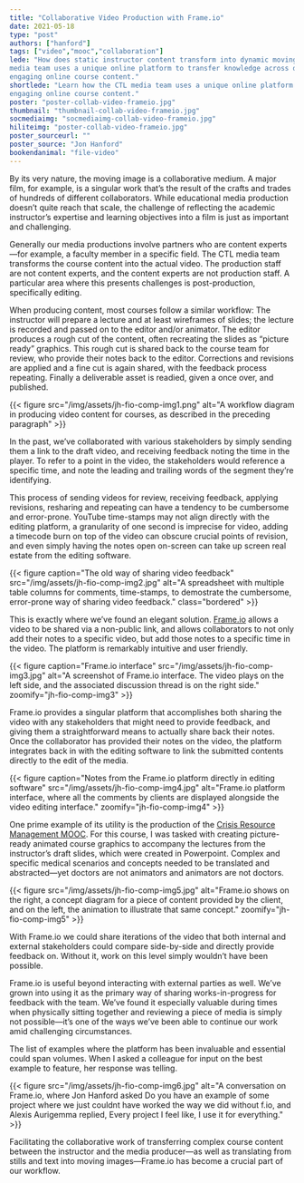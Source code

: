 ```yaml
---
title: "Collaborative Video Production with Frame.io"
date: 2021-05-18
type: "post"
authors: ["hanford"]
tags: ["video","mooc","collaboration"]
lede: "How does static instructor content transform into dynamic moving images? Learn how the CTL
media team uses a unique online platform to transfer knowledge across disciplines to produce
engaging online course content."
shortlede: "Learn how the CTL media team uses a unique online platform to collaboratively produce
engaging online course content."
poster: "poster-collab-video-frameio.jpg"
thumbnail: "thumbnail-collab-video-frameio.jpg"
socmediaimg: "socmediaimg-collab-video-frameio.jpg"
hiliteimg: "poster-collab-video-frameio.jpg"
poster_sourceurl: ""
poster_source: "Jon Hanford"
bookendanimal: "file-video"
---
```


By its very nature, the moving image is a collaborative medium. A major film, for example, is a
singular work that’s the result of the crafts and trades of hundreds of different collaborators.
While educational media production doesn’t quite reach that scale, the challenge of reflecting the
academic instructor’s expertise and learning objectives into a film is  just as important and
challenging.

Generally our media productions involve partners who are content experts—for example, a faculty
member in a specific field. The CTL media team transforms the course content into the actual video.
The production staff are not content experts, and the content experts are not production staff. A
particular area where this presents challenges is post-production, specifically editing.

When producing content, most courses follow a similar workflow: The instructor will prepare a
lecture and at least wireframes of slides; the lecture is recorded and passed on to the editor
and/or animator. The editor produces a rough cut of the content, often recreating the slides as
“picture ready” graphics. This rough cut is shared back to the course team for review, who provide
their notes back to the editor. Corrections and revisions are applied and a fine cut is again
shared, with the feedback process repeating. Finally a deliverable asset is readied, given a once
over, and published.

{{< figure
    src="/img/assets/jh-fio-comp-img1.png"
    alt="A workflow diagram in producing video content for courses, as described in the preceding paragraph" >}}

In the past, we’ve collaborated with various stakeholders by simply sending them a link to the
draft video, and receiving feedback noting the time in the player. To refer to a point in the
video, the stakeholders would reference a specific time, and note the leading and trailing words of
the segment they’re identifying.

This process of sending videos for review, receiving feedback, applying revisions, resharing and
repeating can have a tendency to be cumbersome and error-prone. YouTube time-stamps may not align
directly with the editing platform, a granularity of one second is imprecise for video, adding a
timecode burn on top of the video can obscure crucial points of revision, and even simply having
the notes open on-screen can take up screen real estate from the editing software.

{{< figure
    caption="The old way of sharing video feedback"
    src="/img/assets/jh-fio-comp-img2.jpg"
    alt="A spreadsheet with multiple table columns for comments, time-stamps, to demostrate the cumbersome, error-prone way of sharing video feedback."
    class="bordered" >}}

This is exactly where we’ve found an elegant solution. [Frame.io](https://www.frame.io/) allows a
video to be shared via a non-public link, and allows collaborators to not only add their notes to a
specific video, but add those notes to a specific time in the video. The platform is remarkably
intuitive and user friendly.

{{< figure
    caption="Frame.io interface"
    src="/img/assets/jh-fio-comp-img3.jpg"
    alt="A screenshot of Frame.io interface. The video plays on the left side, and the associated discussion thread is on the right side."
    zoomify="jh-fio-comp-img3" >}}

Frame.io provides a singular platform that accomplishes both sharing the video with any
stakeholders that might need to provide feedback, and giving them a straightforward means to
actually share back their notes. Once the collaborator has provided their notes on the video, the
platform integrates back in with the editing software to link the submitted contents directly to
the edit of the media.

{{< figure
    caption="Notes from the Frame.io platform directly in editing software"
    src="/img/assets/jh-fio-comp-img4.jpg"
    alt="Frame.io platform interface, where all the comments by clients are displayed alongside the video editing interface."
    zoomify="jh-fio-comp-img4" >}}

One prime example of its utility is the production of the
[Crisis Resource Management MOOC](https://www.edx.org/course/crisis-resource-management).
For this course, I was tasked with creating picture-ready animated course graphics to accompany the
lectures from the instructor’s draft slides, which were created in Powerpoint. Complex and specific
medical scenarios and concepts needed to be translated and abstracted—yet doctors are not animators
and animators are not doctors.

{{< figure
    src="/img/assets/jh-fio-comp-img5.jpg"
    alt="Frame.io shows on the right, a concept diagram for a piece of content provided by the client, and on the left, the animation to illustrate that same concept."
    zoomify="jh-fio-comp-img5" >}}

With Frame.io we could share iterations of the video that both internal and external stakeholders
could compare side-by-side and directly provide feedback on. Without it, work on this level simply
wouldn’t have been possible.

Frame.io is useful beyond interacting with external parties as well. We’ve grown into using it as
the primary way of sharing works-in-progress for feedback with the team. We’ve found it especially
valuable during times when physically sitting together and reviewing a piece of media is simply not
possible—it’s one of the ways we’ve been able to continue our work amid challenging circumstances.

The list of examples where the platform has been invaluable and essential could span volumes. When
I asked a colleague for input on the best example to feature, her response was telling.

{{< figure
    src="/img/assets/jh-fio-comp-img6.jpg"
    alt="A conversation on Frame.io, where Jon Hanford asked Do you have an example of some project where we just couldnt have worked the way we did without f.io, and Alexis Aurigemma replied, Every project I feel like, I use it for everything." >}}

Facilitating the collaborative work of transferring complex course content between the instructor
and the media producer—as well as translating from stills and text into moving images—Frame.io has
become a crucial part of our workflow.